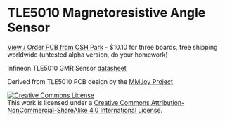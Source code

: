 # TLE5010 Magnetoresistive Angle Sensor 

<a href="https://oshpark.com/shared_projects/dB6LPj8O">View / Order PCB from OSH Park</a> - $10.10 for three boards, free shipping worldwide</a> (untested alpha version, do your homework)

Infineon TLE5010 GMR Sensor <a href="https://www.digchip.com/datasheets/download_datasheet.php?id=2688384&part-number=TLE5010">datasheet</a>

Derived from TLE5010 PCB design by the <a href="github.com/mmjoy">MMJoy Project</a>

<a rel="license" href="http://creativecommons.org/licenses/by-nc-sa/4.0/"><img alt="Creative Commons License" style="border-width:0" src="https://i.creativecommons.org/l/by-nc-sa/4.0/88x31.png" /></a><br />This work is licensed under a <a rel="license" href="http://creativecommons.org/licenses/by-nc-sa/4.0/">Creative Commons Attribution-NonCommercial-ShareAlike 4.0 International License</a>.

